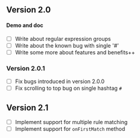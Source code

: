 ## Version 2.0

#### Demo and doc
* [ ] Write about regular expression groups
* [ ] Write about the known bug with single '#' 
* [ ] Write some more about features and benefits++

### Version 2.0.1
* [ ] Fix bugs introduced in version 2.0.0
* [ ] Fix scrolling to top bug on single hashtag `#`

## Version 2.1
* [ ] Implement support for multiple rule matching
* [ ] Implement support for `onFirstMatch` method

